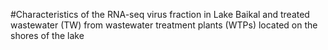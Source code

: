 #Characteristics of the RNA-seq virus fraction in Lake Baikal and treated wastewater (TW) from wastewater treatment plants (WTPs) located on the shores of the lake

